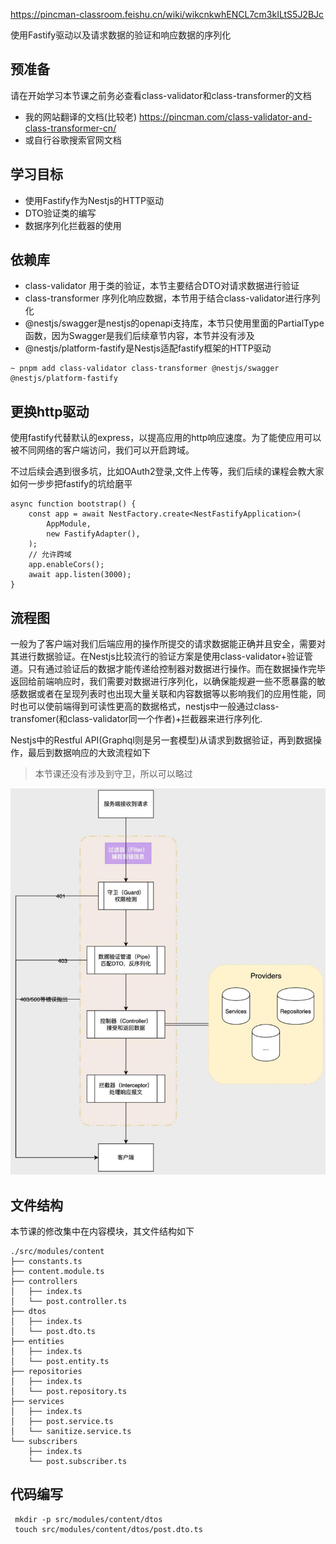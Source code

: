 https://pincman-classroom.feishu.cn/wiki/wikcnkwhENCL7cm3kILtS5J2BJc


使用Fastify驱动以及请求数据的验证和响应数据的序列化

## 预准备
请在开始学习本节课之前务必查看class-validator和class-transformer的文档
- 我的网站翻译的文档(比较老) https://pincman.com/class-validator-and-class-transformer-cn/
- 或自行谷歌搜索官网文档


## 学习目标
- 使用Fastify作为Nestjs的HTTP驱动
- DTO验证类的编写
- 数据序列化拦截器的使用

## 依赖库
- class-validator 用于类的验证，本节主要结合DTO对请求数据进行验证
- class-transformer 序列化响应数据，本节用于结合class-validator进行序列化
- @nestjs/swagger是nestjs的openapi支持库，本节只使用里面的PartialType函数，因为Swagger是我们后续章节内容，本节并没有涉及
- @nestjs/platform-fastify是Nestjs适配fastify框架的HTTP驱动

```shell
~ pnpm add class-validator class-transformer @nestjs/swagger @nestjs/platform-fastify
```

## 更换http驱动

使用fastify代替默认的express，以提高应用的http响应速度。为了能使应用可以被不同网络的客户端访问，我们可以开启跨域。

不过后续会遇到很多坑，比如OAuth2登录,文件上传等，我们后续的课程会教大家如何一步步把fastify的坑给磨平

```shell
async function bootstrap() {
    const app = await NestFactory.create<NestFastifyApplication>(
        AppModule,
        new FastifyAdapter(),
    );
    // 允许跨域
    app.enableCors();
    await app.listen(3000);
}
```


## 流程图
一般为了客户端对我们后端应用的操作所提交的请求数据能正确并且安全，需要对其进行数据验证。在Nestjs比较流行的验证方案是使用class-validator+验证管道。只有通过验证后的数据才能传递给控制器对数据进行操作。而在数据操作完毕返回给前端响应时，我们需要对数据进行序列化，以确保能规避一些不愿暴露的敏感数据或者在呈现列表时也出现大量关联和内容数据等以影响我们的应用性能，同时也可以使前端得到可读性更高的数据格式，nestjs中一般通过class-transfomer(和class-validator同一个作者)+拦截器来进行序列化.

Nestjs中的Restful API(Graphql则是另一套模型)从请求到数据验证，再到数据操作，最后到数据响应的大致流程如下
>本节课还没有涉及到守卫，所以可以略过

![img.png](img.png)

## 文件结构
本节课的修改集中在内容模块，其文件结构如下

```shell
./src/modules/content
├── constants.ts
├── content.module.ts
├── controllers
│   ├── index.ts
│   └── post.controller.ts
├── dtos
│   ├── index.ts
│   └── post.dto.ts
├── entities
│   ├── index.ts
│   └── post.entity.ts
├── repositories
│   ├── index.ts
│   └── post.repository.ts
├── services
│   ├── index.ts
│   ├── post.service.ts
│   └── sanitize.service.ts
└── subscribers
    ├── index.ts
    └── post.subscriber.ts
```

## 代码编写

```shell
 mkdir -p src/modules/content/dtos
 touch src/modules/content/dtos/post.dto.ts
```